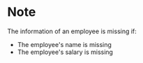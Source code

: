 # Note

The information of an employee is missing if:

* The employee's name is missing
* The employee's salary is missing
